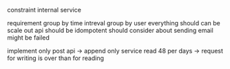 constraint
internal service

requirement
group by time intreval
group by user
everything should can be scale out
api should be idompotent
should consider about sending email might be failed

implement
only post api -> append only service
read 48 per days -> request for writing is over than for reading